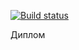 [![Build status](https://ci.appveyor.com/api/projects/status/te5dy12jerdhg6pu?svg=true)](https://ci.appveyor.com/project/KeciLust/env-ahj-19)

Диплом






